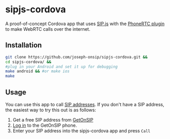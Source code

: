 sipjs-cordova
=============

A proof-of-concept Cordova app that uses [SIP.js](http://sipjs.com/) with the [PhoneRTC plugin](https://github.com/alongubkin/phonertc) to make WebRTC calls over the internet.

Installation
-

```bash
git clone https://github.com/joseph-onsip/sipjs-cordova.git &&
cd sipjs-cordova/ &&
#plug in your Android and set it up for debugging
make android && #or make ios
make
```

Usage
-

You can use this app to call [SIP addresses](https://en.wikipedia.org/wiki/SIP_address). If you don't have a SIP address, the easiest way to try this out is as follows:

1. Get a free SIP address from [GetOnSIP](https://www.getonsip.com)
2. [Log in](https://www.getonsip.com/webrtc/) to the GetOnSIP phone.
3. Enter your SIP address into the sipjs-cordova app and press `Call`
